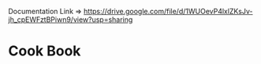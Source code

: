 Documentation Link => https://drive.google.com/file/d/1WUOevP4lxlZKsJv-jh_cpEWFztBPiwn9/view?usp=sharing

# Cook Book

